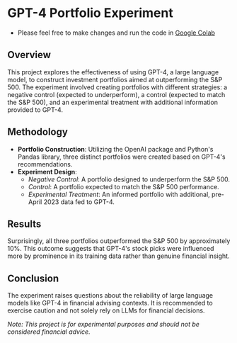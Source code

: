 # GPT-4 Portfolio Experiment
- Please feel free to make changes and run the code in [Google Colab](https://colab.research.google.com/github/spehl-max/GPT4_Portfolio_Experiment/blob/main/GPT_4_Portfolio_Experiment.ipynb)
## Overview
This project explores the effectiveness of using GPT-4, a large language model, to construct investment portfolios aimed at outperforming the S&P 500. The experiment involved creating portfolios with different strategies: a negative control (expected to underperform), a control (expected to match the S&P 500), and an experimental treatment with additional information provided to GPT-4.

## Methodology
- **Portfolio Construction**: Utilizing the OpenAI package and Python's Pandas library, three distinct portfolios were created based on GPT-4's recommendations.
- **Experiment Design**: 
  - *Negative Control*: A portfolio designed to underperform the S&P 500.
  - *Control*: A portfolio expected to match the S&P 500 performance.
  - *Experimental Treatment*: An informed portfolio with additional, pre-April 2023 data fed to GPT-4.

## Results
Surprisingly, all three portfolios outperformed the S&P 500 by approximately 10%. This outcome suggests that GPT-4's stock picks were influenced more by prominence in its training data rather than genuine financial insight.

## Conclusion
The experiment raises questions about the reliability of large language models like GPT-4 in financial advising contexts. It is recommended to exercise caution and not solely rely on LLMs for financial decisions.


*Note: This project is for experimental purposes and should not be considered financial advice.*
